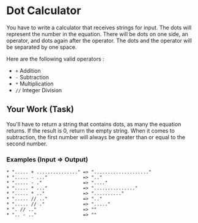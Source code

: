 # Dot Calculator

You have to write a calculator that receives strings for input.
The dots will represent the number in the equation.
There will be dots on one side, an operator, and dots again after the operator.
The dots and the operator will be separated by one space.

Here are the following valid operators :

- `+` Addition
- `-` Subtraction
- `*` Multiplication
- `//` Integer Division


## Your Work (Task)

You'll have to return a string that contains dots, as many the equation returns.
If the result is 0, return the empty string.
When it comes to subtraction, the first number will always be greater than or equal to the second number.

### Examples (Input => Output)

```
* "..... + ..............." => "...................."
* "..... - ..."             => ".."
* "..... - ."               => "...."
* "..... * ..."             => "..............."
* "..... * .."              => ".........."
* "..... // .."             => ".."
* "..... // ."              => "....."
* ". // .."                 => ""
* ".. - .."                 => ""
```


